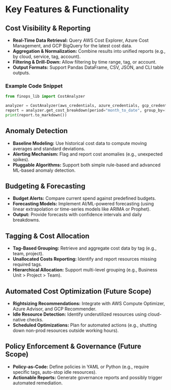 # Key Features & Functionality

## Cost Visibility & Reporting

- **Real-Time Data Retrieval:** Query AWS Cost Explorer, Azure Cost Management, and GCP BigQuery for the latest cost data.
- **Aggregation & Normalization:** Combine results into unified reports (e.g., by cloud, service, tag, account).
- **Filtering & Drill-Down:** Allow filtering by time range, tag, or account.
- **Output Formats:** Support Pandas DataFrame, CSV, JSON, and CLI table outputs.

### Example Code Snippet
```python
from finops_lib import CostAnalyzer

analyzer = CostAnalyzer(aws_credentials, azure_credentials, gcp_credentials)
report = analyzer.get_cost_breakdown(period="month_to_date", group_by=["cloud", "service"])
print(report.to_markdown())
```
## Anomaly Detection
- **Baseline Modeling:** Use historical cost data to compute moving averages and standard deviations.
- **Alerting Mechanism:** Flag and report cost anomalies (e.g., unexpected spikes).
- **Pluggable Algorithms:** Support both simple rule-based and advanced ML-based anomaly detection.

## Budgeting & Forecasting
- **Budget Alerts:** Compare current spend against predefined budgets.
- **Forecasting Models:** Implement AI/ML-powered forecasting (using linear extrapolation or time-series models like ARIMA or Prophet).
- **Output:** Provide forecasts with confidence intervals and daily breakdowns.

## Tagging & Cost Allocation
- **Tag-Based Grouping:** Retrieve and aggregate cost data by tag (e.g., team, project).
- **Unallocated Costs Reporting:** Identify and report resources missing required tags.
- **Hierarchical Allocation:** Support multi-level grouping (e.g., Business Unit > Project > Team).

## Automated Cost Optimization (Future Scope)
- **Rightsizing Recommendations:** Integrate with AWS Compute Optimizer, Azure Advisor, and GCP Recommender.
- **Idle Resource Detection:** Identify underutilized resources using cloud-native checks.
- **Scheduled Optimizations:** Plan for automated actions (e.g., shutting down non-prod resources outside working hours).

## Policy Enforcement & Governance (Future Scope)
- **Policy-as-Code:** Define policies in YAML or Python (e.g., require specific tags, auto-stop idle resources).
- **Actionable Reports:** Generate governance reports and possibly trigger automated remediation.